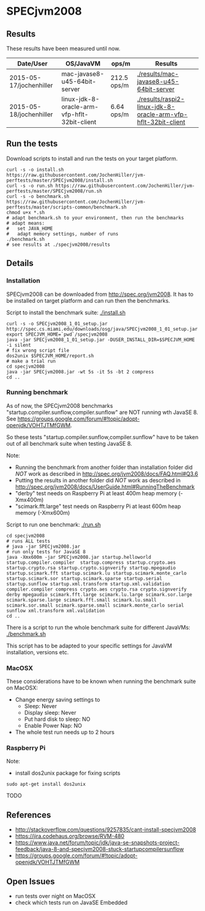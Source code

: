 # SPECjvm2008

## Results

These results have been measured until now.

| Date/User | OS/JavaVM | ops/m | Results |
| --------- | --------- | ----- | ------- |
| 2015-05-17/jochenhiller | mac-javase8-u45-64bit-server | 212.5 ops/m | [./results/mac-javase8-u45-64bit-server](./results/mac-javase8-u45-64bit-server) |
| 2015-05-18/jochenhiller | linux-jdk-8-oracle-arm-vfp-hflt-32bit-client | 6.64 ops/m | [./results/raspi2-linux-jdk-8-oracle-arm-vfp-hflt-32bit-client](./results/raspi2-linux-jdk-8-oracle-arm-vfp-hflt-32bit-client) |

## Run the tests

Download scripts to install and run the tests on your target platform.

```
curl -s -o install.sh https://raw.githubusercontent.com/JochenHiller/jvm-perftests/master/SPECjvm2008/install.sh
curl -s -o run.sh https://raw.githubusercontent.com/JochenHiller/jvm-perftests/master/SPECjvm2008/run.sh
curl -s -o benchmark.sh https://raw.githubusercontent.com/JochenHiller/jvm-perftests/master/scripts-common/benchmark.sh
chmod u+x *.sh
# adapt benchmark.sh to your environment, then run the benchmarks
# adapt means:
#   set JAVA_HOME
#   adapt memory settings, number of runs
./benchmark.sh
# see results at ./specjvm2008/results
```

## Details 

### Installation

SPECjvm2008 can be downloaded from http://spec.org/jvm2008. It has to be installed on target platform and can run then the benchmarks.

Script to install the benchmark suite: [./install.sh](./install.sh)
```
curl -s -o SPECjvm2008_1_01_setup.jar http://spec.cs.miami.edu/downloads/osg/java/SPECjvm2008_1_01_setup.jar
export SPECJVM_HOME=`pwd`/specjvm2008
java -jar SPECjvm2008_1_01_setup.jar -DUSER_INSTALL_DIR=$SPECJVM_HOME -i silent
# fix wrong script file
dos2unix $SPECJVM_HOME/report.sh
# make a trial run
cd specjvm2008
java -jar SPECjvm2008.jar -wt 5s -it 5s -bt 2 compress
cd ..
```

### Running benchmark

As of now, the SPECjvm2008 benchmarks "startup.compiler.sunflow,compiler.sunflow" are NOT running wth JavaSE 8. See https://groups.google.com/forum/#!topic/adopt-openjdk/VOHTJTMfGWM.

So these tests "startup.compiler.sunflow,compiler.sunflow" have to be taken out of all benchmark suite when testing JavaSE 8.

Note:
* Running the benchmark from another folder than installation folder did *NOT* work as described in http://spec.org/jvm2008/docs/FAQ.html#Q3.6
* Putting the results in another folder did *NOT* work as described in http://spec.org/jvm2008/docs/UserGuide.html#RunningTheBenchmark
* "derby" test needs on Raspberry Pi at least 400m heap memory (-Xmx400m)
* "scimark.fft.large" test needs on Raspberry Pi at least 600m heap memory (-Xmx600m)

Script to run one benchmark: [./run.sh](./run.sh)
```
cd specjvm2008
# runs ALL tests
# java -jar SPECjvm2008.jar
# run only tests for JavaSE 8
java -Xmx600m -jar SPECjvm2008.jar startup.helloworld startup.compiler.compiler  startup.compress startup.crypto.aes startup.crypto.rsa startup.crypto.signverify startup.mpegaudio startup.scimark.fft startup.scimark.lu startup.scimark.monte_carlo startup.scimark.sor startup.scimark.sparse startup.serial startup.sunflow startup.xml.transform startup.xml.validation compiler.compiler compress crypto.aes crypto.rsa crypto.signverify derby mpegaudio scimark.fft.large scimark.lu.large scimark.sor.large scimark.sparse.large scimark.fft.small scimark.lu.small scimark.sor.small scimark.sparse.small scimark.monte_carlo serial sunflow xml.transform xml.validation
cd ..
```

There is a script to run the whole benchmark suite for different JavaVMs: [./benchmark.sh](./benchmark.sh)

This script has to be adapted to your specific settings for JavaVM installation, versions etc.

### MacOSX

These considerations have to be known when running the benchmark suite on MacOSX:
* Change energy saving settings to
  * Sleep: Never
  * Display sleep: Never
  * Put hard disk to sleep: NO
  * Enable Power Nap: NO
* The whole test run needs up to 2 hours

### Raspberry Pi

Note:
* install dos2unix package for fixing scripts

```
sudo apt-get install dos2unix
```

TODO

## References

* http://stackoverflow.com/questions/9257835/cant-install-specjvm2008
* https://jira.codehaus.org/browse/RVM-480
* https://www.java.net/forum/topic/jdk/java-se-snapshots-project-feedback/java-8-and-specjvm2008-stuck-startupcompilersunflow
* https://groups.google.com/forum/#!topic/adopt-openjdk/VOHTJTMfGWM

## Open Issues

* run tests over night on MacOSX
* check which tests run on JavaSE Embedded
